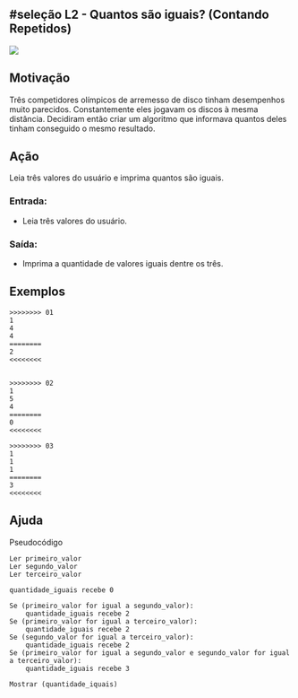## #seleção L2 - Quantos são iguais? (Contando Repetidos)


![](https://raw.githubusercontent.com/qxcodefup/moodle/master/base/014/__capa.jpg)

## Motivação

Três competidores olímpicos de arremesso de disco tinham desempenhos muito parecidos. Constantemente eles jogavam os discos à mesma distância. Decidiram então criar um algoritmo que informava quantos deles tinham conseguido o mesmo resultado.

## Ação

Leia três valores do usuário e imprima quantos são iguais.

### Entrada:
- Leia três valores do usuário.

### Saída:
- Imprima a quantidade de valores iguais dentre os três.


## Exemplos

```
>>>>>>>> 01
1
4
4
========
2
<<<<<<<<


>>>>>>>> 02
1
5
4
========
0
<<<<<<<<

>>>>>>>> 03
1
1
1
========
3
<<<<<<<<
```

## Ajuda

Pseudocódigo
```
Ler primeiro_valor
Ler segundo_valor
Ler terceiro_valor

quantidade_iguais recebe 0

Se (primeiro_valor for igual a segundo_valor):
    quantidade_iguais recebe 2
Se (primeiro_valor for igual a terceiro_valor):
    quantidade_iguais recebe 2
Se (segundo_valor for igual a terceiro_valor):
    quantidade_iguais recebe 2
Se (primeiro_valor for igual a segundo_valor e segundo_valor for igual a terceiro_valor):
    quantidade_iguais recebe 3

Mostrar (quantidade_iquais)
```

